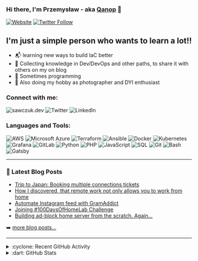### Hi there, I'm Przemysław - aka [Qanop][website] 👋 

[![Website](https://img.shields.io/website?label=sawczuk.dev&style=for-the-badge&url=https%3A%2F%2Fcodestackr.com)][website]
[![Twitter Follow](https://img.shields.io/twitter/follow/sawczuk_dev?color=1DA1F2&logo=twitter&style=for-the-badge)][twitter_follow]

## I'm just a simple person who wants to learn a lot!!

- :mailbox_with_mail: learning new ways to build IaC better
- :pushpin: Collecting knowledge in Dev/DevOps and other paths, to share it with others on my on blog
- :space_invader: Sometimes programming
- :game_die: Also doing my hobby as photographer and DYI enthusiast

### Connect with me:
![sawczuk.dev](https://img.shields.io/badge/-sawczuk.dev-02456C?logo=Pastebin&style=for-the-badge&logoColor=black)
![Twitter](https://img.shields.io/badge/-Twitter-1DA1F2?logo=Twitter&style=for-the-badge&logoColor=black)
![LinkedIn](https://img.shields.io/badge/-LinkedIn-0A66C2?logo=LinkedIn&style=for-the-badge&logoColor=black)

### Languages and Tools:
![AWS](https://img.shields.io/badge/-AWS-FF9900?logo=AmazonAWS&style=for-the-badge&logoColor=black)
![Microsoft Azure](https://img.shields.io/badge/-Azure-0078D4?logo=MicrosoftAzure&style=for-the-badge&logoColor=black)
![Terraform](https://img.shields.io/badge/-Terraform-7B42BC?logo=Terraform&style=for-the-badge&logoColor=white)
![Ansible](https://img.shields.io/badge/-Ansible-212121?logo=Ansible&style=for-the-badge&logoColor=white)
![Docker](https://img.shields.io/badge/-Docker-2496ED?logo=Docker&style=for-the-badge&logoColor=black)
![Kubernetes](https://img.shields.io/badge/-Kubernetes-326CE5?logo=Kubernetes&style=for-the-badge&logoColor=black)
![Grafana](https://img.shields.io/badge/-Grafana-F46800?logo=Grafana&style=for-the-badge&logoColor=black)
![GitLab](https://img.shields.io/badge/-GitLab-FC6D26?logo=GitLab&style=for-the-badge&logoColor=black)
![Python](https://img.shields.io/badge/-Python-3776AB?logo=Python&style=for-the-badge&logoColor=black)
![PHP](https://img.shields.io/badge/-PHP-777BB4?logo=PHP&style=for-the-badge&logoColor=white)
![JavaScript](https://img.shields.io/badge/-JavaScript-F7DF1E?logo=JavaScript&style=for-the-badge&logoColor=black)
![SQL](https://img.shields.io/badge/-SQL-4169E1?logo=PostgreSQL&style=for-the-badge&logoColor=black)
![Git](https://img.shields.io/badge/-Git-F05032?logo=Git&style=for-the-badge&logoColor=black)
![Bash](https://img.shields.io/badge/-Bash-4EAA25?logo=GNUBash&style=for-the-badge&logoColor=white)
![Gatsby](https://img.shields.io/badge/-Gatsby-663399?logo=Gatsby&style=for-the-badge&logoColor=white)

---

### :notebook: Latest Blog Posts

<!-- BLOG-POST-LIST:START -->
- [Trip to Japan: Booking multiple connections tickets](https://sawczuk.dev/posts/trip-to-japan-booking-multiple-connections-tickets)
- [How I discovered, that remote work not only allows you to work from home](https://sawczuk.dev/posts/how-i-discovered-that-remote-work-not-only-allows-you-to-work-from-home)
- [Automate Instagram feed with GramAddict](https://sawczuk.dev/posts/automate-instagram-feed-with-gramaddict)
- [Joining #100DaysOfHomeLab Challenge](https://sawczuk.dev/posts/joining-100-days-of-homelab-challenge)
- [Building ad-block home server from the scratch. Again...](https://sawczuk.dev/posts/building-rpi-from-the-scratch)
<!-- BLOG-POST-LIST:END -->

➡️ [more blog posts...][website]

---
<details>
  <summary>:cyclone: Recent GitHub Activity</summary>
  
<!--START_SECTION:activity-->
1. 🎉 Merged PR [#1](https://github.com/Qanop/homelab/pull/1) in [Qanop/homelab](https://github.com/Qanop/homelab)
2. 💪 Opened PR [#1](https://github.com/Qanop/homelab/pull/1) in [Qanop/homelab](https://github.com/Qanop/homelab)
<!--END_SECTION:activity-->

</details>

<details>
  <summary>:dart: GitHub Stats</summary>
  <img align="left" alt="Qanop's GitHub Stats" src="https://github-readme-stats.vercel.app/api?username=Qanop&hide=contribs,prs&count_private=true&show_icons=true&theme=gruvbox" />
</details>

[website]: https://sawczuk.dev
[twitter]: https://twitter.com/sawczuk_dev
[twitter_follow]: https://twitter.com/intent/follow?original_referer=https%3A%2F%2Fgithub.com%2FQanop&screen_name=sawczuk_dev
[linkedin]: https://www.linkedin.com/in/psawczuk/
